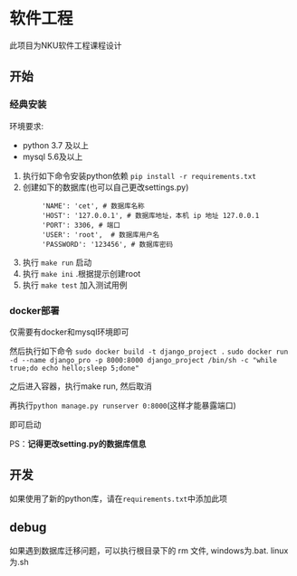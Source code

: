 # 软件工程
此项目为NKU软件工程课程设计

## 开始
### 经典安装
环境要求:
- python 3.7 及以上
- mysql 5.6及以上

1. 执行如下命令安装python依赖
`pip install -r requirements.txt`
2. 创建如下的数据库(也可以自己更改settings.py)
```
        'NAME': 'cet', # 数据库名称
        'HOST': '127.0.0.1', # 数据库地址，本机 ip 地址 127.0.0.1 
        'PORT': 3306, # 端口 
        'USER': 'root',  # 数据库用户名
        'PASSWORD': '123456', # 数据库密码
```
3. 执行 `make run` 启动
4. 执行 `make ini` .根据提示创建root
5. 执行 `make test` 加入测试用例


### docker部署

仅需要有docker和mysql环境即可

然后执行如下命令
`sudo docker build -t django_project .`
`sudo docker run -d --name django_pro -p 8000:8000 django_project /bin/sh -c "while true;do echo hello;sleep 5;done"`

之后进入容器，执行make run, 然后取消

再执行`python manage.py runserver 0:8000`(这样才能暴露端口)

即可启动

PS：**记得更改setting.py的数据库信息**

## 开发
如果使用了新的python库，请在`requirements.txt`中添加此项

## debug
如果遇到数据库迁移问题，可以执行根目录下的 rm 文件, windows为.bat. linux为.sh